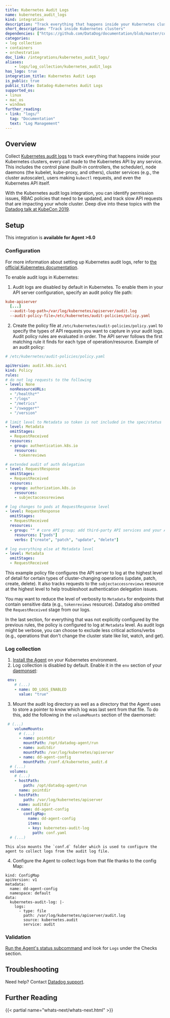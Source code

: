 ```yaml
---
title: Kubernetes Audit Logs
name: kubernetes_audit_logs
kind: integration
description: "Track everything that happens inside your Kubernetes clusters"
short_description: "Track inside Kubernetes clusters"
dependencies: ["https://github.com/DataDog/documentation/blob/master/content/en/integrations/kubernetes_audit_logs.md"]
categories:
- log collection
- containers
- orchestration
doc_link: /integrations/kubernetes_audit_logs/
aliases:
    - logs/log_collection/kubernetes_audit_logs
has_logo: true
integration_title: Kubernetes Audit Logs
is_public: true
public_title: Datadog-Kubernetes Audit Logs
supported_os:
- linux
- mac_os
- windows
further_reading:
- link: "logs/"
  tag: "Documentation"
  text: "Log Management"
---
```


## Overview

Collect [Kubernetes audit logs][1] to track everything that happens inside your Kubernetes clusters, every call made to the Kubernetes API by any service. This includes the control plane (built-in controllers, the scheduler), node daemons (the kubelet, kube-proxy, and others), cluster services (e.g., the cluster autoscaler), users making `kubectl` requests, and even the Kubernetes API itself.

With the Kubernetes audit logs integration, you can identify permission issues, RBAC policies that need to be updated, and track slow API requests that are impacting your whole cluster. Deep dive into these topics with the [Datadog talk at KubeCon 2019][2].

## Setup

This integration is **available for Agent >6.0**

### Configuration

For more information about setting up Kubernetes audit logs, refer to [the official Kubernetes documentation][3].

To enable audit logs in Kubernetes:

1. Audit logs are disabled by default in Kubernetes. To enable them in your API server configuration, specify an audit policy file path:

  ```conf
  kube-apiserver
    [...]
    --audit-log-path=/var/log/kubernetes/apiserver/audit.log
    --audit-policy-file=/etc/kubernetes/audit-policies/policy.yaml
  ```

2. Create the policy file at `/etc/kubernetes/audit-policies/policy.yaml` to specify the types of API requests you want to capture in your audit logs.  Audit policy rules are evaluated in order. The API server follows the first matching rule it finds for each type of operation/resource. Example of an audit policy:

```yaml
# /etc/kubernetes/audit-policies/policy.yaml

apiVersion: audit.k8s.io/v1
kind: Policy
rules:
# do not log requests to the following
- level: None
  nonResourceURLs:
  - "/healthz*"
  - "/logs"
  - "/metrics"
  - "/swagger*"
  - "/version"

# limit level to Metadata so token is not included in the spec/status
- level: Metadata
  omitStages:
  - RequestReceived
  resources:
  - group: authentication.k8s.io
    resources:
    - tokenreviews

# extended audit of auth delegation
- level: RequestResponse
  omitStages:
  - RequestReceived
  resources:
  - group: authorization.k8s.io
    resources:
    - subjectaccessreviews

# log changes to pods at RequestResponse level
- level: RequestResponse
  omitStages:
  - RequestReceived
  resources:
  - group: "" # core API group; add third-party API services and your API services if needed
    resources: ["pods"]
    verbs: ["create", "patch", "update", "delete"]

# log everything else at Metadata level
- level: Metadata
  omitStages:
  - RequestReceived
```

This example policy file configures the API server to log at the highest level of detail for certain types of cluster-changing operations (update, patch, create, delete). It also tracks requests to the `subjectaccessreviews` resource at the highest level to help troubleshoot authentication delegation issues.

You may want to reduce the level of verbosity to `Metadata` for endpoints that contain sensitive data (e.g., `tokenreviews` resource). Datadog also omitted the `RequestReceived` stage from our logs.

In the last section, for everything that was not explicitly configured by the previous rules, the policy is configured to log at `Metadata` level. As audit logs might be verbose, you can choose to exclude less critical actions/verbs (e.g., operations that don't change the cluster state like list, watch, and get).

### Log collection

1. [Install the Agent][1] on your Kubernetes environment.
2. Log collection is disabled by default. Enable it in the `env` section of your [daemonset][4]:

  ```yaml
   env:
      # (...)
      - name: DD_LOGS_ENABLED
        value: "true"
  ```

3. Mount the audit log directory as well as a directory that the Agent uses to store a pointer to know which log was last sent from that file. To do this, add the following in the `volumeMounts` section of the daemonset:

  ```yaml
   # (...)
      volumeMounts:
        # (...)
        - name: pointdir
          mountPath: /opt/datadog-agent/run
        - name: auditdir
          mountPath: /var/log/kubernetes/apiserver
        - name: dd-agent-config
          mountPath: /conf.d/kubernetes_audit.d
    # (...)
    volumes:
      # (...)
      - hostPath:
          path: /opt/datadog-agent/run
        name: pointdir
      - hostPath:
          path: /var/log/kubernetes/apiserver
        name: auditdir
       - name: dd-agent-config
          configMap:
            name: dd-agent-config
            items:
            - key: kubernetes-audit-log
              path: conf.yaml
    # (...)
  ```

    This also mounts the `conf.d` folder which is used to configure the agent to collect logs from the audit log file.

4. Configure the Agent to collect logs from that file thanks to the config Map:

  ```text
  kind: ConfigMap
  apiVersion: v1
  metadata:
    name: dd-agent-config
    namespace: default
  data:
    kubernetes-audit-log: |-
      logs:
        - type: file
          path: /var/log/kubernetes/apiserver/audit.log
          source: kubernetes.audit
          service: audit
  ```

### Validation

[Run the Agent's status subcommand][5] and look for `Logs` under the Checks section.

## Troubleshooting

Need help? Contact [Datadog support][6].

## Further Reading

{{< partial name="whats-next/whats-next.html" >}}

[1]: /agent/kubernetes/#installation
[2]: https://www.youtube.com/watch?v=raJRLmGb9Is&t=1s
[3]: https://kubernetes.io/docs/tasks/debug-application-cluster/audit/
[4]: /agent/kubernetes/daemonset_setup/?tab=k8sfile#log-collection
[5]: /agent/guide/agent-commands/#agent-status-and-information
[6]: /help
